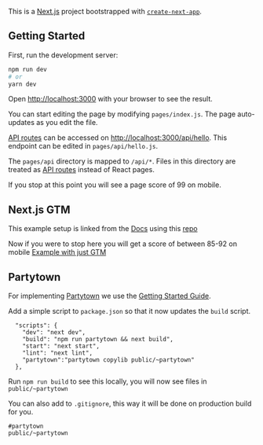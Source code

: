 This is a [Next.js](https://nextjs.org/) project bootstrapped with [`create-next-app`](https://github.com/vercel/next.js/tree/canary/packages/create-next-app).

## Getting Started

First, run the development server:

```bash
npm run dev
# or
yarn dev
```

Open [http://localhost:3000](http://localhost:3000) with your browser to see the result.

You can start editing the page by modifying `pages/index.js`. The page auto-updates as you edit the file.

[API routes](https://nextjs.org/docs/api-routes/introduction) can be accessed on [http://localhost:3000/api/hello](http://localhost:3000/api/hello). This endpoint can be edited in `pages/api/hello.js`.

The `pages/api` directory is mapped to `/api/*`. Files in this directory are treated as [API routes](https://nextjs.org/docs/api-routes/introduction) instead of React pages.

If you stop at this point you will see a page score of 99 on mobile.

## Next.js GTM

This example setup is linked from the [Docs](https://nextjs.org/docs/basic-features/script) using this [repo](https://github.com/vercel/next.js/tree/canary/examples/with-google-tag-manager)

Now if you were to stop here you will get a score of between 85-92 on mobile
[Example with just GTM](https://pagespeed.web.dev/report?url=https%3A%2F%2Fspeedtest-nextjs-2d8m9rnc1-ajonp.vercel.app%2F)
## Partytown

For implementing [Partytown](https://github.com/builderio/partytown) we use the [Getting Started Guide](https://github.com/BuilderIO/partytown/wiki/Getting-Started).

Add a simple script to `package.json` so that it now updates the `build` script.

```
  "scripts": {
    "dev": "next dev",
    "build": "npm run partytown && next build",
    "start": "next start",
    "lint": "next lint",
    "partytown":"partytown copylib public/~partytown"
  },
```

Run `npm run build` to see this locally, you will now see files in `public/~partytown`

You can also add to `.gitignore`, this way it will be done on production build for you.

```
#partytown
public/~partytown
```
